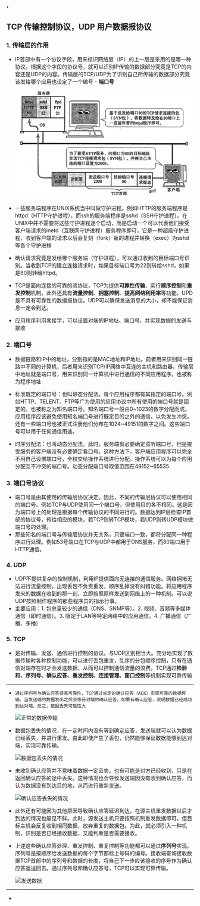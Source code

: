 ## .

## TCP 传输控制协议，UDP 用户数据报协议

### 1. 传输层的作用

-   IP首部中有一个协议字段，用来标识网络层（IP）的上一层是采用的是哪一种协议。根据这个字段的协议号，就可以识别IP传输的数据部分究竟是TCP的内容还是UDP的内容。传输层的TCP/UDP为了识别自己所传输的数据部分究竟该发给哪个应用也设定了一个编号 - **端口号**

    ![HTTP连接请求](https://github.com/CyS2020/Notebook/raw/master/%E7%AC%94%E8%AE%B0%E5%9B%BE%E7%89%87/HTTP%E8%BF%9E%E6%8E%A5%E8%AF%B7%E6%B1%82.jpg)

-   一些服务端程序在UNIX系统当中叫做守护进程。例如HTTP的服务端程序是httpd（HTTP守护进程），而ssh的服务端程序是sshd（SSH守护进程）。在UNIX中并不需要将这些守护进程逐个启动，而是启动一个可以代表他们接受客户端请求的inetd（互联网守护进程）服务程序即可，它是一种超级守护进程，收到客户端的请求以后会复刻（fork）新的进程并转换（exec）为sshd等各个守护进程
-   确认请求究竟是发给哪个服务端（守护进程），可以通过收到的目标端口号识别。当收到TCP的建立连接请求时，如果目标端口号为22则转给sshd，如果是80则转给httpd。

-   TCP是面向连接的可靠的流协议，TCP为提供**可靠性传输**、实行**顺序控制**和**重发控制**机制。此外还具有**流量控制**、**拥塞控制**、**提高网络利用率**等功能。UPD是不具有可靠性的数据报协议。UDP可以确保发送消息的大小，却不能保证消息一定会到达。
-   应用程序利用套接字，可以设置对端的IP地址、端口号、并实现数据的发送与接收

### 2. 端口号

-   数据链路和IP中的地址，分别指的是MAC地址和IP地址。前者用来识别同一链路中不同的计算机，后者用来识别TCP/IP网络中互连的主机和路由器，传输层中地址就是端口号，用来识别同一计算机中进行通信的不同应用程序，也被称为程序地址
-   标准既定的端口号：也叫静态分配法。每个应用程序都有其指定的端口号。例如HTTP、TELENT、FTP等广为使用的应用协议中所有使用的端口号就是固定的。也被称之为知名端口号。知名端口号一般由0~1023的数字分配而成。应用程序应该避免使用知名端口号进行既定目的之外的通信，以免发生冲突。还有一些端口号也被正式注册他们分布在1024~49151的数字之间。这些端口号可以用于任何通信用途。

-   时序分配法：也叫动态分配法。此时，服务端有必要确定监听端口号，但是接受服务的客户端没有必要确定看口号。这种方法下，客户端应用程序可以完全不用自己设置端口号，全权交给操作系统进行分配。操作系统可以为每个应用分配互不冲突的端口号。动态分配端口号取值范围在49152~65535

### 3. 端口号协议

-   端口号是由其使用的传输层协议决定。因此，不同的传输层协议可以使用相同的端口号。例如TCP与UDP使用同一个端口号，但使用目的各不相同。这是因为端口号上的处理是根据每个传输协议的不同进行的。数据达到IP层检查IP首部的协议号，传给相应的模块，若TCP则转TCP模块，若UDP则转UDP模块做端口号的处理。
-   那些知名的端口号与传输层协议并无关系，只要端口一致，都将分配同一种程序进行处理。例如53号端口在TCP与UDP中都用于DNS服务，而80端口用于HTTP通信。

### 4. UDP

-   UDP不提供复杂的控制机制，利用IP提供面向无连接的通信服务。网络拥堵无法进行流量控制，出现丢包不负责重发，顺序乱掉没有纠错功能。将应用程序发来的数据在收到的那一刻，立即按照原样发送到网络上的一种机制。可以说UDP按照制作程序的那些程序员的指示行事。
-   主要应用：1. 包总量较少的通信（DNS、SNMP等）。2. 视频、音频等多媒体通信（即时通信）。3. 限定于LAN等特定网络中的应用通信。4. 广播通信（广播、多播）

### 5. TCP

-   是对传输、发送、通信进行控制的协议。与UDP区别相当大。充分地实现了数据传输时各种控制功能，可以进行丢包重发，乱序的分包顺序控制，只有在通信对端存在时才会发送数据，从而可以控制通信流量的浪费。TCP通过**检验和、序列号、确认应答、重发控制、连接管理、窗口控制**等机制实现可靠传输

---

-     通过序列号与确认应答提高可靠性，TCP通过肯定的确认应答（ACK）实现可靠的数据传输。当发送端的数据发出之后会等待对端的确认应答。如果有确认应答，说明数据已经成功到达对端，反之，数据丢失可能性大

    ![正常的数据传输]()

-   数据包丢失的情况，在一定时间内没有等到确定应答，发送端就可以认为数据已经丢失，并进行重发。由此即使产生了丢包，仍然能够保证数据能够到达对端，实现可靠传输。

    ![数据包丢失的情况]()

-   未收到确认应答并不意味着数据一定丢失。也有可能是对方已经收到，只是在返回确认应答的途中丢失。这种情况也会导致发送端因没有收到确认应答，而认为数据没有到达目的地，从而进行重新发送。

    ![确认应答丢失的情况]()

-   此外还有可能因为其他原因导致确认应答延迟到达，在源主机重发数据以后才到达的情况也屡见不鲜。此时，源发送主机只要按照机制重发数据即可。但目标主机会反复收到相同数据，放弃重复的数据包。为此，就必须引入一种机制，识别是否已经接收数据，又能判断是否需要接收。

-   上述这些确认应答处理、重发控制、重复控制等功能都可以通过**序列号**实现。序列号是按顺序给发送数据的每个字节都标上号码的编号。接收端查询接收数据TCP首部中的序列号和数据的长度，将自己下一步应该接收的序号作为确认应答返送回去。通过序列号和确认应答号，TCP可以实现可靠传输。

    ![发送数据]()

---

-   